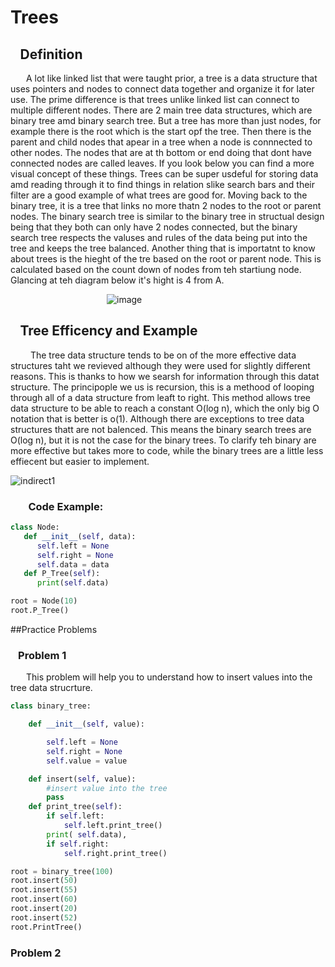 # Trees
## &ensp; Definition
&ensp;&emsp; A lot like linked list that were taught prior, a tree is a data structure that uses pointers and nodes to connect data together and organize it for later use. The prime difference is that trees unlike linked list can connect to multiple different nodes. There are 2 main tree data structures, which are binary tree amd binary search tree. But a tree has more than just nodes, for example there is the root which is the start opf the tree. Then there is the parent and child nodes that apear in a tree when a node is connnected to other nodes. The nodes that are at th bottom or end doing that dont have connected nodes are called leaves. If you look below you can find a more visual concept of these things. Trees can be super usdeful for storing data amd reading through it to find things in relation slike search bars and their filter are a good example of what trees are good for. Moving back to the binary tree, it is a tree that links no more thatn 2 nodes to the root or parent nodes. The binary search tree is similar to the binary tree in structual design being that they both can only have 2 nodes connected, but the binary search tree respects the valuses and rules of the data being put into the tree and keeps the tree balanced. Another thing that is importatnt to know about trees is the hieght of the tre based on the root or parent node. This is calculated based on the count down of nodes from teh startiung node. Glancing at teh diagram below it's hight is 4 from A.

&ensp;&emsp;&ensp;&emsp;&ensp;&emsp;&ensp;&emsp;&ensp;&emsp;&ensp;&emsp;&ensp;&emsp;&ensp;![image](https://user-images.githubusercontent.com/83718823/145931121-178fc454-7f66-4cda-a4b8-ceb0d1c14825.png)

## &ensp; Tree Efficency and Example
 &ensp;&emsp; The tree data structure tends to be on of the more effective data structures taht we revieved although they were used for slightly different reasons. This is thanks to how we searsh for information through this datat structure. The principople we us is recursion, this is a methood of looping through all of a data structure from leaft to right. This method allows tree data structure to be able to reach a constant O(log n), which the only big O notation that is better is o(1). Although there are exceptions to tree data structures thatt are not balenced.  This means the binary search trees are O(log n), but it is not the case for the binary trees. To clarify teh binary are more effective but takes more to code, while the binary trees  are a little less effiecent but easier to implement.

![indirect1](https://user-images.githubusercontent.com/83718823/145931162-c52c6e51-b81b-440d-a636-a455b6c2a1f8.jpg)

### &ensp;&emsp; Code Example:
```python
class Node:
   def __init__(self, data):
      self.left = None
      self.right = None
      self.data = data
   def P_Tree(self):
      print(self.data)

root = Node(10)
root.P_Tree()
```
##Practice Problems
### &ensp; Problem 1
&ensp;&emsp; This problem will help you to understand how to insert values into the tree data strucrture.
```python
class binary_tree:

    def __init__(self, value):

        self.left = None
        self.right = None
        self.value = value

    def insert(self, value):
        #insert value into the tree
        pass
    def print_tree(self):
        if self.left:
            self.left.print_tree()
        print( self.data),
        if self.right:
            self.right.print_tree()

root = binary_tree(100)
root.insert(50)
root.insert(55)
root.insert(60)
root.insert(20)
root.insert(52)
root.PrintTree()
```
### Problem 2
